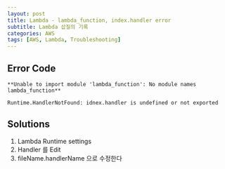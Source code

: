```yaml
---
layout: post
title: Lambda - lambda_function, index.handler error
subtitle: Lambda 삽질의 기록
categories: AWS
tags: [AWS, Lambda, Troubleshooting]
---
```


## Error Code

```
**Unable to import module 'lambda_function': No module names lambda_function**
```

```
Runtime.HandlerNotFound: idnex.handler is undefined or not exported
```

## Solutions

1. Lambda Runtime settings
2. Handler 를 Edit 
3. fileName.handlerName 으로 수정한다
